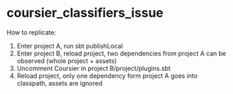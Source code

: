 # coursier_classifiers_issue
How to replicate:
1. Enter project A, run sbt publishLocal
2. Enter project B, reload project, two dependencies from project A can be observed (whole project + assets)
3. Uncomment Coursier in project B/project/plugins.sbt
4. Reload project, only one dependency form project A goes into classpath, assets are ignored
